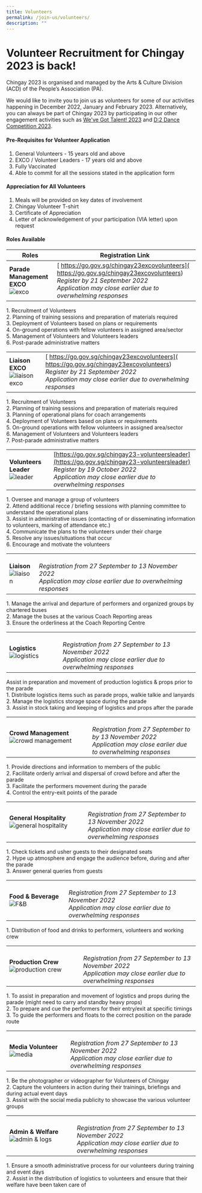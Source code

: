 ```yaml
---
title: Volunteers
permalink: /join-us/volunteers/
description: ""
---
```

# **Volunteer Recruitment for Chingay 2023 is back!**

Chingay 2023 is organised and managed by the Arts & Culture Division (ACD) of the People’s Association (PA).

We would like to invite you to join us as volunteers for some of our activities happening in December 2022, January and February 2023. Alternatively, you can always be part of Chingay 2023 by participating in our other engagement activities such as [We've Got Talent! 2023](https://www.chingay.gov.sg/wgt2023) and [D:2 Dance Competition 2023](https://www.chingay.gov.sg/d22023).

#### **Pre-Requisites for Volunteer Application**

1. General Volunteers - 15 years old and above
2. EXCO / Volunteer Leaders - 17 years old and above 
3. Fully Vaccinated 
4. Able to commit for all the sessions stated in the application form  
 
 
#### **Appreciation for All Volunteers**

1. Meals will be provided on key dates of involvement
2. Chingay Volunteer T-shirt
3. Certificate of Appreciation 
4. Letter of acknowledgement of your participation (VIA letter) upon request

#### **Roles Available**

| Roles   | Registration Link   |
| ------- | -------- | 
| **Parade Management EXCO**<br> ![exco](/images/Volunteers/EXCO.png) | [ https://go.gov.sg/chingay23excovolunteers]( https://go.gov.sg/chingay23excovolunteers)    <br>*Register by 21 September 2022* <br>*Application may close earlier due to overwhelming responses*  |    

1\. Recruitment of Volunteers  
2\. Planning of training sessions and preparation of materials required  
3\. Deployment of Volunteers based on plans or requirements  
4\. On-ground operations with fellow volunteers in assigned area/sector  
5\. Management of Volunteers and Volunteers leaders <br>
6\. Post-parade administrative matters    

|   |   |
| -------- | -------- | 
| **Liaison EXCO**![liaison exco](/images/Volunteers/EXCO.png)         |         [ https://go.gov.sg/chingay23excovolunteers]( https://go.gov.sg/chingay23excovolunteers)  <br>*Register by 21 September 2022*<br>*Application may close earlier due to overwhelming responses*   |

1\. Recruitment of Volunteers  
2\. Planning of training sessions and preparation of materials required   
3\. Planning of operational plans for coach arrangements  
4\. Deployment of Volunteers based on plans or requirements  
5\. On-ground operations with fellow volunteers in assigned area/sector      
6\. Management of Volunteers and Volunteers leaders  
7\. Post-parade administrative matters 

|   |   |
| -------- | -------- | 
| **Volunteers Leader**<br> ![leader](/images/Volunteers/Leader%202.png) | [https://go.gov.sg/chingay23-volunteersleader](https://go.gov.sg/chingay23-volunteersleader)    <br> *Register by 19 October 2022*<br>*Application may close earlier due to overwhelming responses*   |         

1\. Oversee and manage a group of volunteers  
2\. Attend additional recce / briefing sessions with planning committee to understand the operational plans  
3\. Assist in administrative issues (contacting of or disseminating information to volunteers, marking of attendance etc.)  
4\. Communicate the plans to the volunteers under their charge  
5\. Resolve any issues/situations that occur  
6\. Encourage and motivate the volunteers     




|   |   |
| -------- | -------- | 
| **Liaison**<br> ![liaison](/images/Volunteers/Liaison%202.png)|    <br> *Registration from 27 September to 13 November 2022*<br>*Application may close earlier due to overwhelming responses*   |          

1\. Manage the arrival and departure of performers and organized groups by chartered buses  
2\. Manage the buses at the various Coach Reporting areas  
3\. Ensure the orderliness at the Coach Reporting Centre 

|  |   |
| -------- | -------- | 
|**Logistics** ![logistics](/images/Volunteers/Logistics%202.png)        |  <br>*Registration from 27 September to 13 November 2022*<br>*Application may close earlier due to overwhelming responses*    |

Assist in preparation and movement of production logistics & props prior to the parade  
1\. Distribute logistics items such as parade props, walkie talkie and lanyards  
2\. Manage the logistics storage space during the parade  
3\. Assist in stock taking and keeping of logistics and props after the parade  

|   |   |
| -------- | -------- | 
|**Crowd Management** ![crowd management](/images/Volunteers/Crowd%20Management%202.png) |            <br>*Registration from 27 September to by 13 November 2022*<br>*Application may close earlier due to overwhelming responses*  |        

1\. Provide directions and information to members of the public  
2\. Facilitate orderly arrival and dispersal of crowd before and after the parade  
3\. Facilitate the performers movement during the parade  
4\. Control the entry-exit points of the parade       


|   |   |
| -------- | -------- | 
|**General Hospitality** ![general hospitality](/images/Volunteers/General%20Hospi.png) |       <br>*Registration from 27 September to 13 November 2022*<br>*Application may close earlier due to overwhelming responses*    |         

1\. Check tickets and usher guests to their designated seats  
2\. Hype up atmosphere and engage the audience before, during and after the parade  
3\. Answer general queries from guests     

|  |   |
| -------- | -------- | 
|**Food & Beverage** ![F&B ](/images/Volunteers/F&B%202.png)     |       <br>*Registration from 27 September to 13 November 2022*<br>*Application may close earlier due to overwhelming responses*   |

1\. Distribution of food and drinks to performers, volunteers and working crew    

|  |  |
| -------- | -------- | 
| **Production Crew**![production crew](/images/Volunteers/Production%20crew%202.png)    |         <br>*Registration from 27 September to 13 November 2022*<br>*Application may close earlier due to overwhelming responses*     |       

1\. To assist in preparation and movement of logistics and props during the parade (might need to carry and standby heavy props)  
2\. To prepare and cue the performers for their entry/exit at specific timings  
3\. To guide the performers and floats to the correct position on the parade route    

|   |   |
| -------- | -------- | 
| **Media Volunteer**![media](/images/Volunteers/Media%202.png)          |           <br>*Registration from 27 September to  13 November 2022*<br>*Application may close earlier due to overwhelming responses*   |

1\. Be the photographer or videographer for Volunteers of Chingay  
2\. Capture the volunteers in action during their trainings, briefings and during actual event days  
3\. Assist with the social media publicity to showcase the various volunteer groups     

|   |   |
| -------- | -------- | 
| **Admin & Welfare**![admin & logs](/images/Volunteers/Admin%20&%20logs%202.png)       |       <br>*Registration from 27 September to 13 November 2022*<br>*Application may close earlier due to overwhelming responses*   |    

1\. Ensure a smooth administrative process for our volunteers during training and event days  
2\. Assist in the distribution of logistics to volunteers and ensure that their welfare have been taken care of